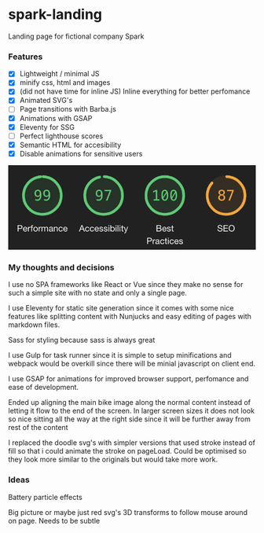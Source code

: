 # spark-landing

Landing page for fictional company Spark

### Features

- [x] Lightweight / minimal JS
- [x] minify css, html and images
- [x] (did not have time for inline JS) Inline everything for better perfomance
- [x] Animated SVG's
- [ ] Page transitions with Barba.js
- [x] Animations with GSAP
- [x] Eleventy for SSG
- [ ] Perfect lighthouse scores
- [x] Semantic HTML for accesibility
- [x] Disable animations for sensitive users

![Lighthouse scores](/lighthouse.png)

### My thoughts and decisions

I use no SPA frameworks like React or Vue since they make no sense for such a simple site with no state and only a single page.

I use Eleventy for static site generation since it comes with some nice features like splitting content with Nunjucks and easy editing of pages with markdown files.

Sass for styling because sass is always great

I use Gulp for task runner since it is simple to setup minifications and webpack would be overkill since there will be minial javascript on client end.

I use GSAP for animations for improved browser support, perfomance and ease of development.

Ended up aligning the main bike image along the normal content instead of letting it flow to the end of the screen. In larger screen sizes it does not look so nice sitting all the way at the right side since it will be further away from rest of the content

I replaced the doodle svg's with simpler versions that used stroke instead of fill so that i could animate the stroke on pageLoad. Could be optimised so they look more similar to the originals but would take more work.

### Ideas

Battery particle effects

Big picture or maybe just red svg's 3D transforms to follow mouse around on page. Needs to be subtle

